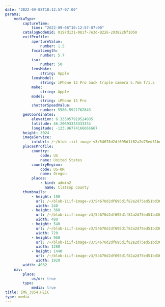 ```yaml
---
date: "2022-09-08T10:12:57-07:00"
params:
    mediaType:
        captureTime:
            time: "2022-09-08T10:12:57-07:00"
        catalogNodeUid: 0197d131-081f-7e3d-8228-203822bf1050
        exifProfile:
            apertureValue:
                number: 1.5
            focalLength:
                number: 5.7
            iso:
                number: 50
            lensMake:
                string: Apple
            lensModel:
                string: iPhone 13 Pro back triple camera 5.7mm f/1.5
            make:
                string: Apple
            model:
                string: iPhone 13 Pro
            shutterSpeedValue:
                number: 5586.5921762843
        geoCoordinates:
            elevation: 6.333057919524085
            latitude: 46.20693333333334
            longitude: -123.96774166666667
        height: 3024
        imageService:
            infoUrl: /~/blob-iiif-image-v3/54670d2df695d1f82a2d75ed51bd360056f13f95245fbf8d2e2388fccb56baab/info.json
        placesProfile:
            country:
                code: US
                name: United States
            countryRegion:
                code: US-OR
                name: Oregon
            places:
                - kind: admin2
                  name: Clatsop County
        thumbnails:
            - height: 180
              url: /~/blob-iiif-image-v3/54670d2df695d1f82a2d75ed51bd360056f13f95245fbf8d2e2388fccb56baab/full/240%2C180/0/default.jpg
              width: 240
            - height: 360
              url: /~/blob-iiif-image-v3/54670d2df695d1f82a2d75ed51bd360056f13f95245fbf8d2e2388fccb56baab/full/480%2C360/0/default.jpg
              width: 480
            - height: 540
              url: /~/blob-iiif-image-v3/54670d2df695d1f82a2d75ed51bd360056f13f95245fbf8d2e2388fccb56baab/full/720%2C540/0/default.jpg
              width: 720
            - height: 960
              url: /~/blob-iiif-image-v3/54670d2df695d1f82a2d75ed51bd360056f13f95245fbf8d2e2388fccb56baab/full/1280%2C960/0/default.jpg
              width: 1280
            - height: 1440
              url: /~/blob-iiif-image-v3/54670d2df695d1f82a2d75ed51bd360056f13f95245fbf8d2e2388fccb56baab/full/1920%2C1440/0/default.jpg
              width: 1920
        width: 4032
    nav:
        place:
            us/or: true
        type:
            media: true
title: IMG_3854.HEIC
type: media
---
```

